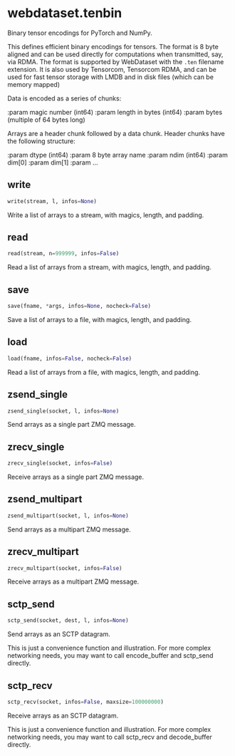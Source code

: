# webdataset.tenbin

Binary tensor encodings for PyTorch and NumPy.

This defines efficient binary encodings for tensors. The format is 8 byte
aligned and can be used directly for computations when transmitted, say,
via RDMA. The format is supported by WebDataset with the `.ten` filename
extension. It is also used by Tensorcom, Tensorcom RDMA, and can be used
for fast tensor storage with LMDB and in disk files (which can be memory
mapped)

Data is encoded as a series of chunks:

:param magic number (int64)
:param length in bytes (int64)
:param bytes (multiple of 64 bytes long)

Arrays are a header chunk followed by a data chunk.
Header chunks have the following structure:

:param dtype (int64)
:param 8 byte array name
:param ndim (int64)
:param dim[0]
:param dim[1]
:param ...

## write
```python
write(stream, l, infos=None)
```
Write a list of arrays to a stream, with magics, length, and padding.
## read
```python
read(stream, n=999999, infos=False)
```
Read a list of arrays from a stream, with magics, length, and padding.
## save
```python
save(fname, *args, infos=None, nocheck=False)
```
Save a list of arrays to a file, with magics, length, and padding.
## load
```python
load(fname, infos=False, nocheck=False)
```
Read a list of arrays from a file, with magics, length, and padding.
## zsend_single
```python
zsend_single(socket, l, infos=None)
```
Send arrays as a single part ZMQ message.
## zrecv_single
```python
zrecv_single(socket, infos=False)
```
Receive arrays as a single part ZMQ message.
## zsend_multipart
```python
zsend_multipart(socket, l, infos=None)
```
Send arrays as a multipart ZMQ message.
## zrecv_multipart
```python
zrecv_multipart(socket, infos=False)
```
Receive arrays as a multipart ZMQ message.
## sctp_send
```python
sctp_send(socket, dest, l, infos=None)
```
Send arrays as an SCTP datagram.

This is just a convenience function and illustration.
For more complex networking needs, you may want
to call encode_buffer and sctp_send directly.

## sctp_recv
```python
sctp_recv(socket, infos=False, maxsize=100000000)
```
Receive arrays as an SCTP datagram.

This is just a convenience function and illustration.
For more complex networking needs, you may want
to call sctp_recv and decode_buffer directly.


